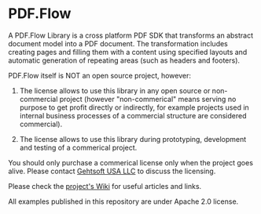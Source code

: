 # PDF.Flow

A PDF.Flow Library is a cross platform PDF SDK that transforms an abstract document model into a PDF document. The transformation includes creating pages and filling them with a content using specified layouts and automatic generation of repeating areas (such as headers and footers).

PDF.Flow itself is NOT an open source project, however:

1) The license allows to use this library in any open source or non-commercial project (however "non-commerical" means serving no purpose to get profit directly or indirectly, for example projects used in internal business processes of a commercial structure are considered commercial).

2) The license allows to use this library during prototyping, development and testing of a commerical project.

You should only purchase a commerical license only when the project goes alive. Please contact [Gehtsoft USA LLC](https://gehtsoftusa.com) to discuss the licensing. 

Please check the [project's Wiki](https://github.com/gehtsoft-usa/PDF.Flow/wiki) for useful articles and links.

All examples published in this repository are under Apache 2.0 license. 
